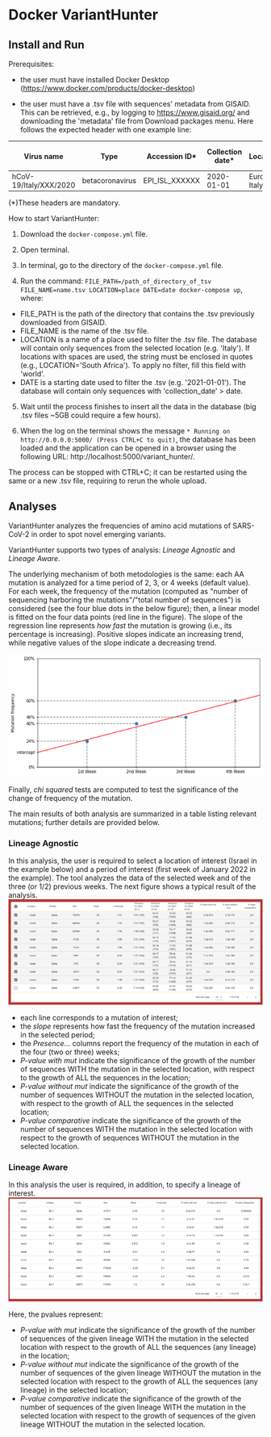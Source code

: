# Docker VariantHunter

## Install and Run

Prerequisites:
- the user must have installed Docker Desktop (https://www.docker.com/products/docker-desktop)

- the user must have a .tsv file with sequences' metadata from GISAID. This can be retrieved, e.g., by logging to https://www.gisaid.org/ and downloading the 'metadata' file from Download packages menu. Here follows the expected header with one example line: 

| Virus name | Type | Accession ID* | Collection date* | Location* | Additional location information | Sequence length | Host | Patient age | Gender | Clade | Pango lineage* | Pangolin version | Variant | AA Substitutions* | Submission date | Is reference? | Is complete? | Is high coverage? | Is low coverage? | N-Content | GC-Content
| --- | --- | --- | --- |--- | --- | --- | --- | --- | --- | --- | --- | --- | --- | --- | --- | --- | --- | --- | --- | --- | --- |
hCoV-19/Italy/XXX/2020 | betacoronavirus | EPI_ISL_XXXXXX | 2020-01-01 | Europe / Italy / Italy |  | 29903 | Human | unknown | unknown | G | B.1 | 2021-01-01 |  | (NSP15_A283V,NSP12_P323L,Spike_D614G) | 2020-04-17 |  | True | True |  | 0.0068649119282 | 0.379674275888 |

(*)These headers are mandatory.

How to start VariantHunter:
1) Download the `docker-compose.yml` file.

2) Open terminal.

3) In terminal, go to the directory of the `docker-compose.yml` file.

4) Run the command: `FILE_PATH=/path_of_directory_of_tsv FILE_NAME=name.tsv LOCATION=place DATE=date docker-compose up`, where:

  - FILE_PATH is the path of the directory that contains the .tsv previously downloaded from GISAID.
  - FILE_NAME is the name of the .tsv file.
  - LOCATION is a name of a place used to filter the .tsv file. The database will contain only sequences from the selected location (e.g. 'Italy'). If locations with spaces are used, the string must be enclosed in quotes (e.g., LOCATION='South Africa'). To apply no filter, fill this field with 'world'.
  - DATE is a starting date used to filter the .tsv (e.g. '2021-01-01'). The database will contain only sequences with 'collection_date' > date.

5) Wait until the process finishes to insert all the data in the database (big .tsv files ~5GB could require a few hours).

6) When the log on the terminal shows the message `* Running on http://0.0.0.0:5000/ (Press CTRL+C to quit)`, the database has been loaded and the application can be opened in a browser using the following URL: http://localhost:5000/variant_hunter/.

The process can be stopped with CTRL+C; it can be restarted using the same or a new .tsv file, requiring to rerun the whole upload.


## Analyses
VariantHunter analyzes the frequencies of amino acid mutations of SARS-CoV-2 in order to spot novel emerging variants.

VariantHunter supports two types of analysis: *Lineage Agnostic* and *Lineage Aware*.

The underlying mechanism of both metodologies is the same: each AA mutation is analyzed for a time period of 2, 3, or 4 weeks (default value). For each week, the frequency of the mutation (computed as "number of sequencing harboring the mutations"/"total number of sequences") is considered (see the four blue dots in the below figure); then, a linear model is fitted on the four data points (red line in the figure). The slope of the regression line represents *how fast* the mutation is growing (i.e., its percentage is increasing). Positive slopes indicate an increasing trend, while negative values of the slope indicate a decreasing trend.

![plot](./src/line.jpg)

Finally, *chi squared* tests are computed to test the significance of the change of frequency of the mutation.

The main results of both analysis are summarized in a table listing relevant mutations; further details are provided below.

### Lineage Agnostic

In this analysis, the user is required to select a location of interest (Israel in the example below) and a period of interest (first week of January 2022 in the example). The tool analyzes the data of the selected week and of the three (or 1/2) previous weeks. The next figure shows a typical result of the analysis.
![plot](./src/without_lineage.jpg)

- each line corresponds to a mutation of interest;
- the *slope* represents how fast the frequency of the mutation increased in the selected period;
- the *Presence...* columns report the frequency of the mutation in each of the four (two or three) weeks;
- *P-value with mut* indicate the significance of the growth of the number of sequences WITH the mutation in the selected location, with respect to the growth of ALL the sequences in the location;
- *P-value without mut* indicate the significance of the growth of the number of sequences WITHOUT the mutation in the selected location, with respect to the growth of ALL the sequences in the selected location;
- *P-value comparative* indicate the significance of the growth of the number of sequences WITH the mutation in the selected location with respect to the growth of sequences WITHOUT the mutation in the selected location.

### Lineage Aware

In this analysis the user is required, in addition, to specify a lineage of interest.
![plot](./src/with_lineage.jpg)

Here, the pvalues represent:
- *P-value with mut* indicate the significance of the growth of the number of sequences of the given lineage WITH the mutation in the selected location with respect to the growth of ALL the sequences (any lineage) in the location;
- *P-value without mut* indicate the significance of the growth of the number of sequences of the given lineage WITHOUT the mutation in the selected location with respect to the growth of ALL the sequences (any lineage) in the selected location;
- *P-value comparative* indicate the significance of the growth of the number of sequences of the given lineage WITH the mutation in the selected location with respect to the growth of sequences of the given lineage WITHOUT the mutation in the selected location.
